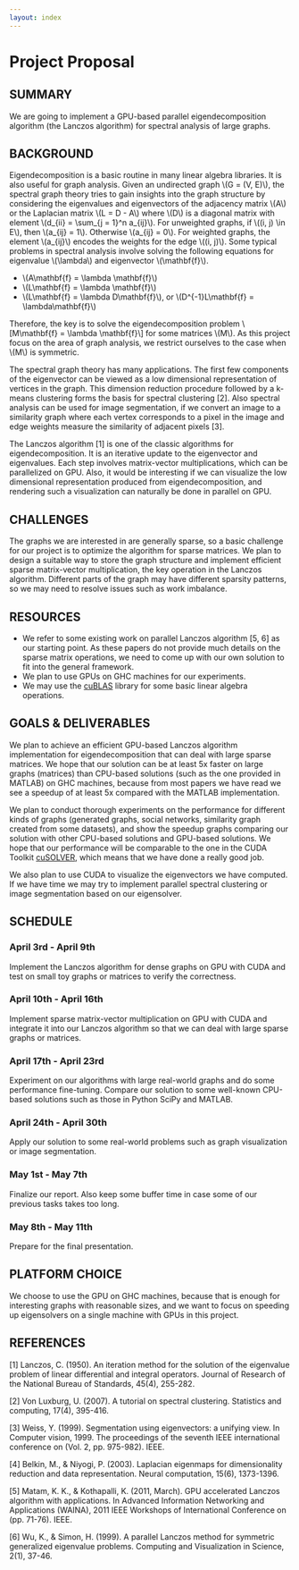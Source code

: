 ```yaml
---
layout: index
---
```


# Project Proposal

## SUMMARY

We are going to implement a GPU-based parallel eigendecomposition algorithm (the Lanczos algorithm) for spectral analysis of large graphs.

## BACKGROUND

Eigendecomposition is a basic routine in many linear algebra libraries. It is also useful for graph analysis. Given an undirected graph \\(G = (V, E)\\), the spectral graph theory tries to gain insights into the graph structure by considering the eigenvalues and eigenvectors of the adjacency matrix \\(A\\) or the Laplacian matrix \\(L = D - A\\) where \\(D\\) is a diagonal matrix with element \\(d\_{ii} = \sum\_{j = 1}^n a\_{ij}\\). For unweighted graphs, if \\((i, j) \in E\\), then \\(a\_{ij} = 1\\). Otherwise \\(a\_{ij} = 0\\). For weighted graphs, the element \\(a\_{ij}\\) encodes the weights for the edge \\((i, j)\\). Some typical problems in spectral analysis involve solving the following equations for eigenvalue \\(\lambda\\) and eigenvector \\(\mathbf{f}\\).

*   \\(A\mathbf{f} = \lambda \mathbf{f}\\)
*   \\(L\mathbf{f} = \lambda \mathbf{f}\\)
*   \\(L\mathbf{f} = \lambda D\mathbf{f}\\), or \\(D^{-1}L\mathbf{f} = \lambda\mathbf{f}\\)

Therefore, the key is to solve the eigendecomposition problem \\[M\mathbf{f} = \lambda \mathbf{f}\\] for some matrices \\(M\\). As this project focus on the area of graph analysis, we restrict ourselves to the case when \\(M\\) is symmetric.

The spectral graph theory has many applications. The first few components of the eigenvector can be viewed as a low dimensional representation of vertices in the graph. This dimension reduction procedure followed by a k-means clustering forms the basis for spectral clustering [2]. Also spectral analysis can be used for image segmentation, if we convert an image to a similarity graph where each vertex corresponds to a pixel in the image and edge weights measure the similarity of adjacent pixels [3].

The Lanczos algorithm [1] is one of the classic algorithms for eigendecomposition. It is an iterative update to the eigenvector and eigenvalues. Each step involves matrix-vector multiplications, which can be parallelized on GPU. Also, it would be interesting if we can visualize the low dimensional representation produced from eigendecomposition, and rendering such a visualization can naturally be done in parallel on GPU.

## CHALLENGES

The graphs we are interested in are generally sparse, so a basic challenge for our project is to optimize the algorithm for sparse matrices. We plan to design a suitable way to store the graph structure and implement efficient sparse matrix-vector multiplication, the key operation in the Lanczos algorithm. Different parts of the graph may have different sparsity patterns, so we may need to resolve issues such as work imbalance.

## RESOURCES

* We refer to some existing work on parallel Lanczos algorithm [5, 6] as our starting point. As these papers do not provide much details on the sparse matrix operations, we need to come up with our own solution to fit into the general framework.
* We plan to use GPUs on GHC machines for our experiments.
* We may use the [cuBLAS](https://developer.nvidia.com/cuBLAS) library for some basic linear algebra operations.

## GOALS & DELIVERABLES

We plan to achieve an efficient GPU-based Lanczos algorithm implementation for eigendecomposition that can deal with large sparse matrices. We hope that our solution can be at least 5x faster on large graphs (matrices) than CPU-based solutions (such as the one provided in MATLAB) on GHC machines, because from most papers we have read we see a speedup of at least 5x compared with the MATLAB implementation.

We plan to conduct thorough experiments on the performance for different kinds of graphs (generated graphs, social networks, similarity graph created from some datasets), and show the speedup graphs comparing our solution with other CPU-based solutions and GPU-based solutions. We hope that our performance will be comparable to the one in the CUDA Toolkit [cuSOLVER](https://developer.nvidia.com/cusolver), which means that we have done a really good job.

We also plan to use CUDA to visualize the eigenvectors we have computed. If we have time we may try to implement parallel spectral clustering or image segmentation based on our eigensolver.

## SCHEDULE

### April 3rd - April 9th

Implement the Lanczos algorithm for dense graphs on GPU with CUDA and test on small toy graphs or matrices to verify the correctness.

### April 10th - April 16th

Implement sparse matrix-vector multiplication on GPU with CUDA and integrate it into our Lanczos algorithm so that we can deal with large sparse graphs or matrices.

### April 17th - April 23rd

Experiment on our algorithms with large real-world graphs and do some performance fine-tuning. Compare our solution to some well-known CPU-based solutions such as those in Python SciPy and MATLAB.

### April 24th - April 30th

Apply our solution to some real-world problems such as graph visualization or image segmentation.

### May 1st - May 7th

Finalize our report. Also keep some buffer time in case some of our previous tasks takes too long.

### May 8th - May 11th

Prepare for the final presentation.

## PLATFORM CHOICE

We choose to use the GPU on GHC machines, because that is enough for interesting graphs with reasonable sizes, and we want to focus on speeding up eigensolvers on a single machine with GPUs in this project.

## REFERENCES

[1] Lanczos, C. (1950). An iteration method for the solution of the eigenvalue problem of linear differential and integral operators. Journal of Research of the National Bureau of Standards, 45(4), 255-282.

[2] Von Luxburg, U. (2007). A tutorial on spectral clustering. Statistics and computing, 17(4), 395-416.

[3] Weiss, Y. (1999). Segmentation using eigenvectors: a unifying view. In Computer vision, 1999. The proceedings of the seventh IEEE international conference on (Vol. 2, pp. 975-982). IEEE.

[4] Belkin, M., & Niyogi, P. (2003). Laplacian eigenmaps for dimensionality reduction and data representation. Neural computation, 15(6), 1373-1396.

[5] Matam, K. K., & Kothapalli, K. (2011, March). GPU accelerated Lanczos algorithm with applications. In Advanced Information Networking and Applications (WAINA), 2011 IEEE Workshops of International Conference on (pp. 71-76). IEEE.

[6] Wu, K., & Simon, H. (1999). A parallel Lanczos method for symmetric generalized eigenvalue problems. Computing and Visualization in Science, 2(1), 37-46.
